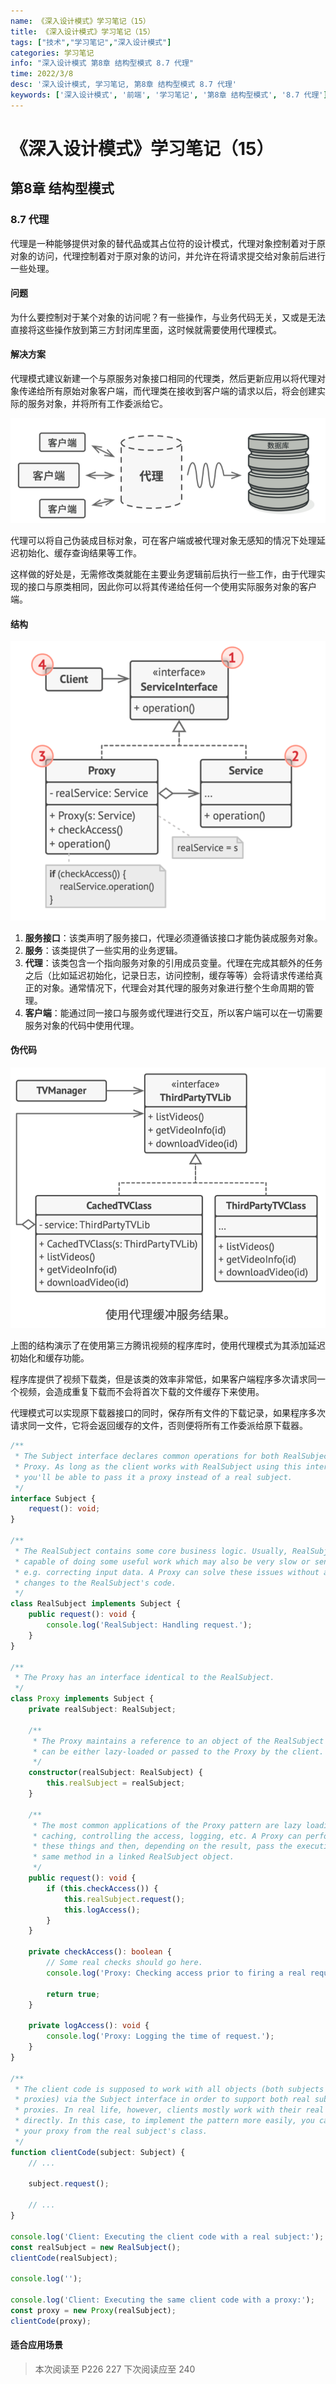 ```yaml
---
name: 《深入设计模式》学习笔记（15）
title: 《深入设计模式》学习笔记（15）
tags: ["技术","学习笔记","深入设计模式"]
categories: 学习笔记
info: "深入设计模式 第8章 结构型模式 8.7 代理"
time: 2022/3/8
desc: '深入设计模式, 学习笔记, 第8章 结构型模式 8.7 代理'
keywords: ['深入设计模式', '前端', '学习笔记', '第8章 结构型模式', '8.7 代理']
---
```


# 《深入设计模式》学习笔记（15）

## 第8章 结构型模式

### 8.7 代理

代理是一种能够提供对象的替代品或其占位符的设计模式，代理对象控制着对于原对象的访问，代理控制着对于原对象的访问，并允许在将请求提交给对象前后进行一些处理。

#### 问题

为什么要控制对于某个对象的访问呢？有一些操作，与业务代码无关，又或是无法直接将这些操作放到第三方封闭库里面，这时候就需要使用代理模式。

#### 解决方案

代理模式建议新建一个与原服务对象接口相同的代理类，然后更新应用以将代理对象传递给所有原始对象客户端，而代理类在接收到客户端的请求以后，将会创建实际的服务对象，并将所有工作委派给它。

![8-20.png](./images/8-20.png)

代理可以将自己伪装成目标对象，可在客户端或被代理对象无感知的情况下处理延迟初始化、缓存查询结果等工作。

这样做的好处是，无需修改类就能在主要业务逻辑前后执行一些工作，由于代理实现的接口与原类相同，因此你可以将其传递给任何一个使用实际服务对象的客户端。

#### 结构

![8-21.png](./images/8-21.png)

1. **服务接口**：该类声明了服务接口，代理必须遵循该接口才能伪装成服务对象。
2. **服务**：该类提供了一些实用的业务逻辑。
3. **代理**：该类包含一个指向服务对象的引用成员变量。代理在完成其额外的任务之后（比如延迟初始化，记录日志，访问控制，缓存等等）会将请求传递给真正的对象。通常情况下，代理会对其代理的服务对象进行整个生命周期的管理。
4. **客户端**：能通过同一接口与服务或代理进行交互，所以客户端可以在一切需要服务对象的代码中使用代理。

#### 伪代码

![8-22.png](./images/8-22.png)

上图的结构演示了在使用第三方腾讯视频的程序库时，使用代理模式为其添加延迟初始化和缓存功能。

程序库提供了视频下载类，但是该类的效率非常低，如果客户端程序多次请求同一个视频，会造成重复下载而不会将首次下载的文件缓存下来使用。

代理模式可以实现原下载器接口的同时，保存所有文件的下载记录，如果程序多次请求同一文件，它将会返回缓存的文件，否则便将所有工作委派给原下载器。

```typescript
/**
 * The Subject interface declares common operations for both RealSubject and the
 * Proxy. As long as the client works with RealSubject using this interface,
 * you'll be able to pass it a proxy instead of a real subject.
 */
interface Subject {
    request(): void;
}

/**
 * The RealSubject contains some core business logic. Usually, RealSubjects are
 * capable of doing some useful work which may also be very slow or sensitive -
 * e.g. correcting input data. A Proxy can solve these issues without any
 * changes to the RealSubject's code.
 */
class RealSubject implements Subject {
    public request(): void {
        console.log('RealSubject: Handling request.');
    }
}

/**
 * The Proxy has an interface identical to the RealSubject.
 */
class Proxy implements Subject {
    private realSubject: RealSubject;

    /**
     * The Proxy maintains a reference to an object of the RealSubject class. It
     * can be either lazy-loaded or passed to the Proxy by the client.
     */
    constructor(realSubject: RealSubject) {
        this.realSubject = realSubject;
    }

    /**
     * The most common applications of the Proxy pattern are lazy loading,
     * caching, controlling the access, logging, etc. A Proxy can perform one of
     * these things and then, depending on the result, pass the execution to the
     * same method in a linked RealSubject object.
     */
    public request(): void {
        if (this.checkAccess()) {
            this.realSubject.request();
            this.logAccess();
        }
    }

    private checkAccess(): boolean {
        // Some real checks should go here.
        console.log('Proxy: Checking access prior to firing a real request.');

        return true;
    }

    private logAccess(): void {
        console.log('Proxy: Logging the time of request.');
    }
}

/**
 * The client code is supposed to work with all objects (both subjects and
 * proxies) via the Subject interface in order to support both real subjects and
 * proxies. In real life, however, clients mostly work with their real subjects
 * directly. In this case, to implement the pattern more easily, you can extend
 * your proxy from the real subject's class.
 */
function clientCode(subject: Subject) {
    // ...

    subject.request();

    // ...
}

console.log('Client: Executing the client code with a real subject:');
const realSubject = new RealSubject();
clientCode(realSubject);

console.log('');

console.log('Client: Executing the same client code with a proxy:');
const proxy = new Proxy(realSubject);
clientCode(proxy);
```

#### 适合应用场景







> 本次阅读至 P226 227  下次阅读应至 240